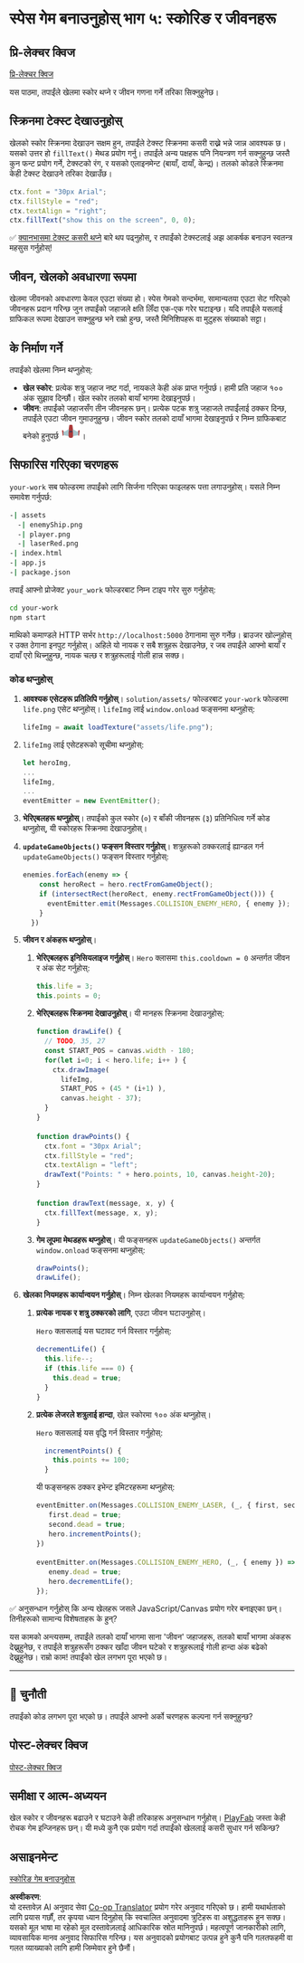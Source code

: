 <!--
CO_OP_TRANSLATOR_METADATA:
{
  "original_hash": "4e8250db84b027c9ff816b4e4c093457",
  "translation_date": "2025-08-25T22:04:30+00:00",
  "source_file": "6-space-game/5-keeping-score/README.md",
  "language_code": "ne"
}
-->
# स्पेस गेम बनाउनुहोस् भाग ५: स्कोरिङ र जीवनहरू

## प्रि-लेक्चर क्विज

[प्रि-लेक्चर क्विज](https://ashy-river-0debb7803.1.azurestaticapps.net/quiz/37)

यस पाठमा, तपाईंले खेलमा स्कोर थप्ने र जीवन गणना गर्ने तरिका सिक्नुहुनेछ।

## स्क्रिनमा टेक्स्ट देखाउनुहोस्

खेलको स्कोर स्क्रिनमा देखाउन सक्षम हुन, तपाईंले टेक्स्ट स्क्रिनमा कसरी राख्ने भन्ने जान्न आवश्यक छ। यसको उत्तर हो `fillText()` मेथड प्रयोग गर्नु। तपाईंले अन्य पक्षहरू पनि नियन्त्रण गर्न सक्नुहुन्छ जस्तै कुन फन्ट प्रयोग गर्ने, टेक्स्टको रंग, र यसको एलाइनमेन्ट (बायाँ, दायाँ, केन्द्र)। तलको कोडले स्क्रिनमा केही टेक्स्ट देखाउने तरिका देखाउँछ।

```javascript
ctx.font = "30px Arial";
ctx.fillStyle = "red";
ctx.textAlign = "right";
ctx.fillText("show this on the screen", 0, 0);
```

✅ [क्यानभासमा टेक्स्ट कसरी थप्ने](https://developer.mozilla.org/docs/Web/API/Canvas_API/Tutorial/Drawing_text) बारे थप पढ्नुहोस्, र तपाईंको टेक्स्टलाई अझ आकर्षक बनाउन स्वतन्त्र महसुस गर्नुहोस्!

## जीवन, खेलको अवधारणा रूपमा

खेलमा जीवनको अवधारणा केवल एउटा संख्या हो। स्पेस गेमको सन्दर्भमा, सामान्यतया एउटा सेट गरिएको जीवनहरू प्रदान गरिन्छ जुन तपाईंको जहाजले क्षति लिँदा एक-एक गरेर घटाइन्छ। यदि तपाईंले यसलाई ग्राफिकल रूपमा देखाउन सक्नुहुन्छ भने राम्रो हुन्छ, जस्तै मिनिशिपहरू वा मुटुहरू संख्याको सट्टा।

## के निर्माण गर्ने

तपाईंको खेलमा निम्न थप्नुहोस्:

- **खेल स्कोर**: प्रत्येक शत्रु जहाज नष्ट गर्दा, नायकले केही अंक प्राप्त गर्नुपर्छ। हामी प्रति जहाज १०० अंक सुझाव दिन्छौं। खेल स्कोर तलको बायाँ भागमा देखाइनुपर्छ।
- **जीवन**: तपाईंको जहाजसँग तीन जीवनहरू छन्। प्रत्येक पटक शत्रु जहाजले तपाईंलाई ठक्कर दिन्छ, तपाईंले एउटा जीवन गुमाउनुहुन्छ। जीवन स्कोर तलको दायाँ भागमा देखाइनुपर्छ र निम्न ग्राफिकबाट बनेको हुनुपर्छ ![जीवन छवि](../../../../translated_images/life.6fb9f50d53ee0413cd91aa411f7c296e10a1a6de5c4a4197c718b49bf7d63ebf.ne.png)।

## सिफारिस गरिएका चरणहरू

`your-work` सब फोल्डरमा तपाईंको लागि सिर्जना गरिएका फाइलहरू पत्ता लगाउनुहोस्। यसले निम्न समावेश गर्नुपर्छ:

```bash
-| assets
  -| enemyShip.png
  -| player.png
  -| laserRed.png
-| index.html
-| app.js
-| package.json
```

तपाईं आफ्नो प्रोजेक्ट `your_work` फोल्डरबाट निम्न टाइप गरेर सुरु गर्नुहोस्:

```bash
cd your-work
npm start
```

माथिको कमाण्डले HTTP सर्भर `http://localhost:5000` ठेगानामा सुरु गर्नेछ। ब्राउजर खोल्नुहोस् र उक्त ठेगाना इनपुट गर्नुहोस्। अहिले यो नायक र सबै शत्रुहरू देखाउनेछ, र जब तपाईंले आफ्नो बायाँ र दायाँ एरो थिच्नुहुन्छ, नायक चल्छ र शत्रुहरूलाई गोली हान्न सक्छ।

### कोड थप्नुहोस्

1. **आवश्यक एसेटहरू प्रतिलिपि गर्नुहोस्**। `solution/assets/` फोल्डरबाट `your-work` फोल्डरमा `life.png` एसेट थप्नुहोस्। `lifeImg` लाई `window.onload` फङ्सनमा थप्नुहोस्:

    ```javascript
    lifeImg = await loadTexture("assets/life.png");
    ```

1. `lifeImg` लाई एसेटहरूको सूचीमा थप्नुहोस्:

    ```javascript
    let heroImg,
    ...
    lifeImg,
    ...
    eventEmitter = new EventEmitter();
    ```
  
2. **भेरिएबलहरू थप्नुहोस्**। तपाईंको कुल स्कोर (०) र बाँकी जीवनहरू (३) प्रतिनिधित्व गर्ने कोड थप्नुहोस्, यी स्कोरहरू स्क्रिनमा देखाउनुहोस्।

3. **`updateGameObjects()` फङ्सन विस्तार गर्नुहोस्**। शत्रुहरूको ठक्करलाई ह्यान्डल गर्न `updateGameObjects()` फङ्सन विस्तार गर्नुहोस्:

    ```javascript
    enemies.forEach(enemy => {
        const heroRect = hero.rectFromGameObject();
        if (intersectRect(heroRect, enemy.rectFromGameObject())) {
          eventEmitter.emit(Messages.COLLISION_ENEMY_HERO, { enemy });
        }
      })
    ```

4. **जीवन र अंकहरू थप्नुहोस्**। 
   1. **भेरिएबलहरू इनिसियलाइज गर्नुहोस्**। `Hero` क्लासमा `this.cooldown = 0` अन्तर्गत जीवन र अंक सेट गर्नुहोस्:

        ```javascript
        this.life = 3;
        this.points = 0;
        ```

   1. **भेरिएबलहरू स्क्रिनमा देखाउनुहोस्**। यी मानहरू स्क्रिनमा देखाउनुहोस्:

        ```javascript
        function drawLife() {
          // TODO, 35, 27
          const START_POS = canvas.width - 180;
          for(let i=0; i < hero.life; i++ ) {
            ctx.drawImage(
              lifeImg, 
              START_POS + (45 * (i+1) ), 
              canvas.height - 37);
          }
        }
        
        function drawPoints() {
          ctx.font = "30px Arial";
          ctx.fillStyle = "red";
          ctx.textAlign = "left";
          drawText("Points: " + hero.points, 10, canvas.height-20);
        }
        
        function drawText(message, x, y) {
          ctx.fillText(message, x, y);
        }

        ```

   1. **गेम लूपमा मेथडहरू थप्नुहोस्**। यी फङ्सनहरू `updateGameObjects()` अन्तर्गत `window.onload` फङ्सनमा थप्नुहोस्:

        ```javascript
        drawPoints();
        drawLife();
        ```

1. **खेलका नियमहरू कार्यान्वयन गर्नुहोस्**। निम्न खेलका नियमहरू कार्यान्वयन गर्नुहोस्:

   1. **प्रत्येक नायक र शत्रु ठक्करको लागि**, एउटा जीवन घटाउनुहोस्।
   
      `Hero` क्लासलाई यस घटावट गर्न विस्तार गर्नुहोस्:

        ```javascript
        decrementLife() {
          this.life--;
          if (this.life === 0) {
            this.dead = true;
          }
        }
        ```

   2. **प्रत्येक लेजरले शत्रुलाई हान्दा**, खेल स्कोरमा १०० अंक थप्नुहोस्।

      `Hero` क्लासलाई यस वृद्धि गर्न विस्तार गर्नुहोस्:
    
        ```javascript
          incrementPoints() {
            this.points += 100;
          }
        ```

        यी फङ्सनहरू ठक्कर इभेन्ट इमिटरहरूमा थप्नुहोस्:

        ```javascript
        eventEmitter.on(Messages.COLLISION_ENEMY_LASER, (_, { first, second }) => {
           first.dead = true;
           second.dead = true;
           hero.incrementPoints();
        })

        eventEmitter.on(Messages.COLLISION_ENEMY_HERO, (_, { enemy }) => {
           enemy.dead = true;
           hero.decrementLife();
        });
        ```

✅ अनुसन्धान गर्नुहोस् कि अन्य खेलहरू जसले JavaScript/Canvas प्रयोग गरेर बनाइएका छन्। तिनीहरूको सामान्य विशेषताहरू के हुन्?

यस कामको अन्त्यसम्म, तपाईंले तलको दायाँ भागमा साना 'जीवन' जहाजहरू, तलको बायाँ भागमा अंकहरू देख्नुहुनेछ, र तपाईंले शत्रुहरूसँग ठक्कर खाँदा जीवन घटेको र शत्रुहरूलाई गोली हान्दा अंक बढेको देख्नुहुनेछ। राम्रो काम! तपाईंको खेल लगभग पूरा भएको छ।

---

## 🚀 चुनौती

तपाईंको कोड लगभग पूरा भएको छ। तपाईंले आफ्नो अर्को चरणहरू कल्पना गर्न सक्नुहुन्छ?

## पोस्ट-लेक्चर क्विज

[पोस्ट-लेक्चर क्विज](https://ashy-river-0debb7803.1.azurestaticapps.net/quiz/38)

## समीक्षा र आत्म-अध्ययन

खेल स्कोर र जीवनहरू बढाउने र घटाउने केही तरिकाहरू अनुसन्धान गर्नुहोस्। [PlayFab](https://playfab.com) जस्ता केही रोचक गेम इन्जिनहरू छन्। यी मध्ये कुनै एक प्रयोग गर्दा तपाईंको खेललाई कसरी सुधार गर्न सकिन्छ?

## असाइनमेन्ट

[स्कोरिङ गेम बनाउनुहोस्](assignment.md)

**अस्वीकरण**:  
यो दस्तावेज़ AI अनुवाद सेवा [Co-op Translator](https://github.com/Azure/co-op-translator) प्रयोग गरेर अनुवाद गरिएको छ। हामी यथार्थताको लागि प्रयास गर्छौं, तर कृपया ध्यान दिनुहोस् कि स्वचालित अनुवादमा त्रुटिहरू वा अशुद्धताहरू हुन सक्छ। यसको मूल भाषा मा रहेको मूल दस्तावेज़लाई आधिकारिक स्रोत मानिनुपर्छ। महत्वपूर्ण जानकारीको लागि, व्यावसायिक मानव अनुवाद सिफारिस गरिन्छ। यस अनुवादको प्रयोगबाट उत्पन्न हुने कुनै पनि गलतफहमी वा गलत व्याख्याको लागि हामी जिम्मेवार हुने छैनौं।
